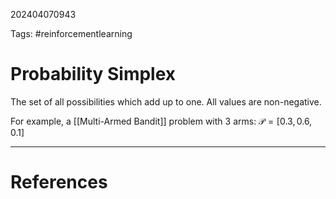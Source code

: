 202404070943

Tags: #reinforcementlearning 

# Probability Simplex
The set of all possibilities which add up to one.  All values are non-negative.

For example, a [[Multi-Armed Bandit]] problem with 3 arms:
$\mathcal{P} = [0.3, 0.6, 0.1]$

---
# References
